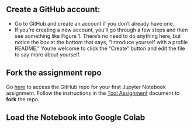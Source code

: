 ## Create a GitHub account:
- Go to GitHub and create an account if you don’t already have one.   
- If you’re creating a new account, you’ll go through a few steps and then see something like Figure 1. There’s no need to do anything here, but notice the box at the bottom that says, “Introduce yourself with a profile README.” You’re welcome to click the “Create” button and edit the file to say more about yourself.

## Fork the assignment repo
Go [here](https://github.com/bsmith-classroom/GitHub-and-Jupyter-setup.git) to access the GitHub repo for your first Jupyter Notebook assignment. Follow the instructions in the [Tool Assignment](https://docs.google.com/document/d/16imAtemYNYIN9DfgCvOc7bHflKjIAAGqrh9mAES59KA/edit) document to **fork** the repo.

## Load the Notebook into Google Colab
